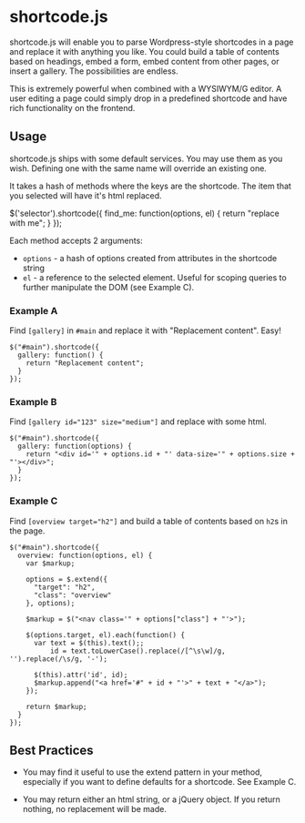# shortcode.js

shortcode.js will enable you to parse Wordpress-style shortcodes in a page and replace it with anything you like. You could build a table of contents based on headings, embed a form, embed content from other pages, or insert a gallery. The possibilities are endless.

This is extremely powerful when combined with a WYSIWYM/G editor. A user editing a page could simply drop in a predefined shortcode and have rich functionality on the frontend.

## Usage

shortcode.js ships with some default services. You may use them as you wish. Defining one with the same name will override an existing one.

It takes a hash of methods where the keys are the shortcode. The item that you selected will have it's html replaced.

  $('selector').shortcode({
    find_me: function(options, el) {
      return "replace with me";
    }
  });

Each method accepts 2 arguments:

  * `options` - a hash of options created from attributes in the shortcode string
  * `el` - a reference to the selected element. Useful for scoping queries to further manipulate the DOM (see Example C).

### Example A

Find `[gallery]` in `#main` and replace it with "Replacement content". Easy!

    $("#main").shortcode({
      gallery: function() {
        return "Replacement content";
      }
    });

### Example B

Find `[gallery id="123" size="medium"]` and replace with some html.

    $("#main").shortcode({
      gallery: function(options) {
        return "<div id='" + options.id + "' data-size='" + options.size + "'></div>";
      }
    });

### Example C

Find `[overview target="h2"]` and build a table of contents based on `h2`s in the page.

    $("#main").shortcode({
      overview: function(options, el) {
        var $markup;

        options = $.extend({
          "target": "h2",
          "class": "overview"
        }, options);

        $markup = $("<nav class='" + options["class"] + "'>");

        $(options.target, el).each(function() {
          var text = $(this).text();;
              id = text.toLowerCase().replace(/[^\s\w]/g, '').replace(/\s/g, '-');

          $(this).attr('id', id);
          $markup.append("<a href='#" + id + "'>" + text + "</a>");
        });

        return $markup;
      }
    });

## Best Practices

  * You may find it useful to use the extend pattern in your method, especially if you want to define defaults for a shortcode. See Example C.

  * You may return either an html string, or a jQuery object. If you return nothing, no replacement will be made.
